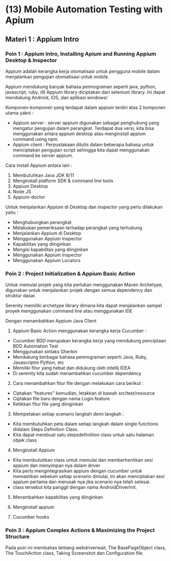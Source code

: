 # (13) Mobile Automation Testing with Apium
## Materi 1 : Appium Intro
### Poin 1 : Appium Intro, Installing Apium and Running Appium Desktop & Inspector
Appium adalah kerangka kerja otomatisasi untuk pengguna mobile dalam menjalankan pengujian otomatisasi untuk mobile.

Appium mendukung banyak bahasa pemrograman seperti java, python, javascript, ruby, dll
Appium library diciptakan dari selenium library. Ini dapat mendukung Android, iOS, dan aplikasi windows/

Komponen-komponen yang terdapat dalam appium terdiri atas 2 komponen utama yakni :
- Appium server : server appium digunakan sebagai penghubung yang mengatur pengujian dalam perangkat. Terdapat dua versi, kita bisa menggunakan antara appium desktop atau menginstall appium command using npm.
- Appium client : Perpustakaan ditulis dalam beberapa bahasa untuk menciptakan pengujian script sehingga kita dapat menggunakan command ke server appium.

Cara install Appium antara lain :
1. Membutuhkan Java JDK 8/11 
2. Menginstall platform SDK & command line tools
3. Appium Desktop
4. Node JS
5. Appium-doctor

Untuk menjalankan Appium di Desktop dan inspector yang perlu dilakukan yaitu :
- Menghubungkan perangkat
- Melakukan pemeriksaan terhadap perangkat yang terhubung
- Menjalankan Appium di Desktop
- Menggunakan Appium Inspector
- Kapabilitas yang diinginkan
- Mengisi kapabilitas yang diinginkan
- Menggunakan Appium Inspector
- Menggunakan Appium Locators

### Poin 2 : Project Initialization & Appium Basic Action 

Untuk memulai projek yang kita perlukan menggunakan Maven Archetype, digunakan untuk menjalankan projek dengan semua dependency dan struktur dasar.

Serenity memiliki archetype library dimana kita dapat menjalankan sampel proyek menggunakan command line atau menggunakan IDE

Dengan menambahkan Appium Java Client

1. Appium Basic Action menggunakan kerangka kerja Cucumber :
- Cucumber BDD merupakan kerangka kerja yang mendukung penciptaan BDD Automation Test
- Menggunakan sintaks Gherkin
- Mendukung berbagai bahasa pemrograman seperti Java, Ruby, Javascriptm Python, etc
- Memiliki fitur yang hebat dan didukung oleh intellij IDEA
- Di serenity kita sudah menambahkan cucumber dependency

2. Cara menambahkan fitur file dengan melakukan cara berikut :
- Ciptakan "features" kemudian, letakkan di bawah src/test/resource
- Ciptakan file baru dengan nama Login.feature
- Ketikkan fitur file yang diinginkan

3. Mempetakan setiap scenario langkah demi langkah :
- Kita membutuhkan peta dalam setiap langkah dalam single functions didalam Steps Definition Class.
- Kita dapat membuat satu stepsdefiniition class untuk satu halaman objek class

4. Menginstall Appium
- Kita membutuhkan class untuk memulai dan memberhentikan sesi appium dan menyimpan nya dalam driver
- Kita perlu mengintegrasikan appium dengan cucumber untuk memastikan sebelum setiap scenario dimulai, ini akan menciptakan sesi appium pertama dan merusak nya jika scenario nya telah selesai.
- class tersebut kita panggil dengan nama AndroidDriverInit.

5. Menambahkan kapabilitas yang diinginkan

6. Menginstall appium

7. Cucumber hooks

### Poin 3 : Appium Complex Actions & Maximizing the Project Structure
 Pada poin ini membahas tentang webdriverwait, The BasePageObject class, The TouchAction class, Taking Screenshot dan Configuration file.
 